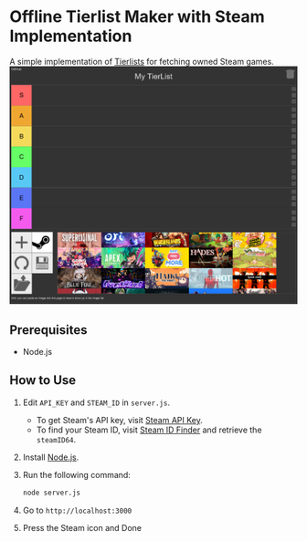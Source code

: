 # Offline Tierlist Maker with Steam Implementation

A simple implementation of [Tierlists](https://knowyourmeme.com/memes/tier-lists) for fetching owned Steam games.
![image](./assets/image.png)

## Prerequisites

- Node.js

## How to Use

1. Edit `API_KEY` and `STEAM_ID` in `server.js`.

   - To get Steam's API key, visit [Steam API Key](https://steamcommunity.com/dev/apikey).
   - To find your Steam ID, visit [Steam ID Finder](https://www.steamidfinder.com/) and retrieve the `steamID64`.

2. Install [Node.js](https://nodejs.org/en/download/prebuilt-binaries).

3. Run the following command:

   ```sh
   node server.js
   ```
4. Go to `http://localhost:3000`

5. Press the Steam icon and Done
